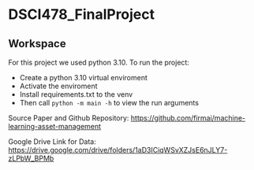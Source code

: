 # DSCI478_FinalProject

## Workspace

For this project we used python 3.10.
To run the project:
 - Create a python 3.10 virtual enviroment
 - Activate the enviroment
 - Install requirements.txt to the venv
 - Then call `python -m main -h` to view the run arguments

Source Paper and Github Repository: https://github.com/firmai/machine-learning-asset-management

Google Drive Link for Data: https://drive.google.com/drive/folders/1aD3ICiqWSvXZJsE6nJLY7-zLPbW_BPMb

